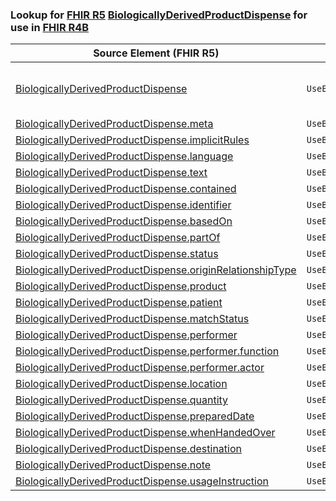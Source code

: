 ### Lookup for [FHIR R5](https://hl7.org/fhir/R5/) [BiologicallyDerivedProductDispense](https://hl7.org/fhir/R5/BiologicallyDerivedProductDispense.html) for use in [FHIR R4B](https://hl7.org/fhir/R4B/)

| Source Element (FHIR R5) | Usage | Target |
| -------------- | ----- | ------ |
| [BiologicallyDerivedProductDispense](https://hl7.org/fhir/R5/BiologicallyDerivedProductDispense.html#resource) | `UseExtension` | [http://hl7.org/fhir/5.0/StructureDefinition/extension-BiologicallyDerivedProductDispense](StructureDefinition-ext-R5-BiologicallyDerivedProductDispense.html) |
| [BiologicallyDerivedProductDispense.meta](https://hl7.org/fhir/R5/BiologicallyDerivedProductDispense.html#resource) | `UseBasicElement` | [Basic.meta](https://hl7.org/fhir/R4B/Basic.html#resource) |
| [BiologicallyDerivedProductDispense.implicitRules](https://hl7.org/fhir/R5/BiologicallyDerivedProductDispense.html#resource) | `UseBasicElement` | [Basic.implicitRules](https://hl7.org/fhir/R4B/Basic.html#resource) |
| [BiologicallyDerivedProductDispense.language](https://hl7.org/fhir/R5/BiologicallyDerivedProductDispense.html#resource) | `UseBasicElement` | [Basic.language](https://hl7.org/fhir/R4B/Basic.html#resource) |
| [BiologicallyDerivedProductDispense.text](https://hl7.org/fhir/R5/BiologicallyDerivedProductDispense.html#resource) | `UseBasicElement` | [Basic.text](https://hl7.org/fhir/R4B/Basic.html#resource) |
| [BiologicallyDerivedProductDispense.contained](https://hl7.org/fhir/R5/BiologicallyDerivedProductDispense.html#resource) | `UseBasicElement` | [Basic.contained](https://hl7.org/fhir/R4B/Basic.html#resource) |
| [BiologicallyDerivedProductDispense.identifier](https://hl7.org/fhir/R5/BiologicallyDerivedProductDispense.html#resource) | `UseBasicElement` | [Basic.identifier](https://hl7.org/fhir/R4B/Basic.html#resource) |
| [BiologicallyDerivedProductDispense.basedOn](https://hl7.org/fhir/R5/BiologicallyDerivedProductDispense.html#resource) | `UseExtensionFromAncestor` | - |
| [BiologicallyDerivedProductDispense.partOf](https://hl7.org/fhir/R5/BiologicallyDerivedProductDispense.html#resource) | `UseExtensionFromAncestor` | - |
| [BiologicallyDerivedProductDispense.status](https://hl7.org/fhir/R5/BiologicallyDerivedProductDispense.html#resource) | `UseExtensionFromAncestor` | - |
| [BiologicallyDerivedProductDispense.originRelationshipType](https://hl7.org/fhir/R5/BiologicallyDerivedProductDispense.html#resource) | `UseExtensionFromAncestor` | - |
| [BiologicallyDerivedProductDispense.product](https://hl7.org/fhir/R5/BiologicallyDerivedProductDispense.html#resource) | `UseExtensionFromAncestor` | - |
| [BiologicallyDerivedProductDispense.patient](https://hl7.org/fhir/R5/BiologicallyDerivedProductDispense.html#resource) | `UseExtensionFromAncestor` | - |
| [BiologicallyDerivedProductDispense.matchStatus](https://hl7.org/fhir/R5/BiologicallyDerivedProductDispense.html#resource) | `UseExtensionFromAncestor` | - |
| [BiologicallyDerivedProductDispense.performer](https://hl7.org/fhir/R5/BiologicallyDerivedProductDispense.html#resource) | `UseExtensionFromAncestor` | - |
| [BiologicallyDerivedProductDispense.performer.function](https://hl7.org/fhir/R5/BiologicallyDerivedProductDispense.html#resource) | `UseExtensionFromAncestor` | - |
| [BiologicallyDerivedProductDispense.performer.actor](https://hl7.org/fhir/R5/BiologicallyDerivedProductDispense.html#resource) | `UseExtensionFromAncestor` | - |
| [BiologicallyDerivedProductDispense.location](https://hl7.org/fhir/R5/BiologicallyDerivedProductDispense.html#resource) | `UseExtensionFromAncestor` | - |
| [BiologicallyDerivedProductDispense.quantity](https://hl7.org/fhir/R5/BiologicallyDerivedProductDispense.html#resource) | `UseExtensionFromAncestor` | - |
| [BiologicallyDerivedProductDispense.preparedDate](https://hl7.org/fhir/R5/BiologicallyDerivedProductDispense.html#resource) | `UseExtensionFromAncestor` | - |
| [BiologicallyDerivedProductDispense.whenHandedOver](https://hl7.org/fhir/R5/BiologicallyDerivedProductDispense.html#resource) | `UseExtensionFromAncestor` | - |
| [BiologicallyDerivedProductDispense.destination](https://hl7.org/fhir/R5/BiologicallyDerivedProductDispense.html#resource) | `UseExtensionFromAncestor` | - |
| [BiologicallyDerivedProductDispense.note](https://hl7.org/fhir/R5/BiologicallyDerivedProductDispense.html#resource) | `UseExtensionFromAncestor` | - |
| [BiologicallyDerivedProductDispense.usageInstruction](https://hl7.org/fhir/R5/BiologicallyDerivedProductDispense.html#resource) | `UseExtensionFromAncestor` | - |
